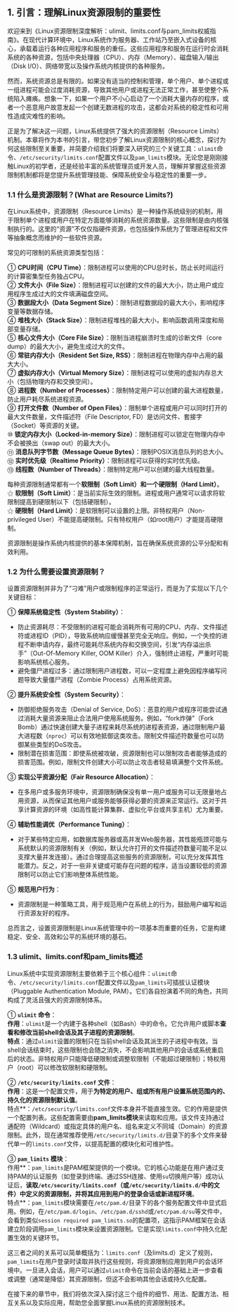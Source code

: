 ## 1. 引言：理解Linux资源限制的重要性

欢迎来到《Linux资源限制深度解析：ulimit、limits.conf与pam_limits权威指南》。在现代计算环境中，Linux系统作为服务器、工作站乃至嵌入式设备的核心，承载着运行各种应用程序和服务的重任。这些应用程序和服务在运行时会消耗系统的各种资源，包括中央处理器（CPU）、内存（Memory）、磁盘输入/输出（Disk I/O）、网络带宽以及操作系统内核提供的各种服务。

然而，系统资源总是有限的。如果没有适当的控制和管理，单个用户、单个进程或一组进程可能会过度消耗资源，导致其他用户或进程无法正常工作，甚至使整个系统陷入瘫痪。想象一下，如果一个用户不小心启动了一个消耗大量内存的程序，或者一个恶意用户故意发起一个创建无数进程的攻击，这都会对系统的稳定性和可用性造成灾难性的影响。

正是为了解决这一问题，Linux系统提供了强大的资源限制（Resource Limits）机制。本章将作为本书的引言，带您初步了解Linux资源限制的核心概念，探讨为何这些限制至关重要，并简要介绍我们将要深入研究的三个关键工具：`ulimit`命令、`/etc/security/limits.conf`配置文件以及`pam_limits`模块。无论您是刚刚接触Linux的初学者，还是经验丰富的系统管理员或开发人员，理解并掌握这些资源限制机制都将是您提升系统管理技能、保障系统安全与稳定性的重要一步。

### 1.1 什么是资源限制？(What are Resource Limits?)

在Linux系统中，资源限制（Resource Limits）是一种操作系统级别的机制，用于限制单个进程或用户在特定方面能够消耗的系统资源数量。这些限制是由内核强制执行的。这里的“资源”不仅仅指硬件资源，也包括操作系统为了管理进程和文件等抽象概念而维护的一些软件资源。

常见的可限制的系统资源类型包括：

① **CPU时间（CPU Time）**：限制进程可以使用的CPU总时长，防止长时间运行的计算密集型任务独占CPU。  
② **文件大小（File Size）**：限制进程可以创建的文件的最大大小，防止用户或应用程序生成过大的文件填满磁盘空间。  
③ **数据段大小（Data Segment Size）**：限制进程数据段的最大大小，影响程序变量等数据存储。  
④ **堆栈大小（Stack Size）**：限制进程堆栈的最大大小，影响函数调用深度和局部变量存储。  
⑤ **核心文件大小（Core File Size）**：限制当进程崩溃时生成的诊断文件（core dump）的最大大小，避免生成过大的文件。  
⑥ **常驻内存大小（Resident Set Size, RSS）**：限制进程在物理内存中占用的最大大小。  
⑦ **虚拟内存大小（Virtual Memory Size）**：限制进程可以使用的虚拟内存总大小（包括物理内存和交换空间）。  
⑧ **进程数（Number of Processes）**：限制特定用户可以创建的最大进程数量，防止用户耗尽系统进程资源。  
⑨ **打开文件数（Number of Open Files）**：限制单个进程或用户可以同时打开的最大文件数量，文件描述符（File Descriptor, FD）是访问文件、套接字（Socket）等资源的关键。  
⑩ **锁定内存大小（Locked-in-memory Size）**：限制进程可以锁定在物理内存中不会被换出（swap out）的最大大小。  
⑪ **消息队列字节数（Message Queue Bytes）**：限制POSIX消息队列的总大小。  
⑫ **实时优先级（Realtime Priority）**：限制进程可以获得的实时优先级。  
⑬ **线程数（Number of Threads）**：限制特定用户可以创建的最大线程数量。

每种资源限制通常都有一个**软限制（Soft Limit）**和一个**硬限制（Hard Limit）**。  
⚝ **软限制（Soft Limit）**：是当前实际生效的限制。进程或用户通常可以请求将软限制提高到硬限制以下（包括硬限制）。  
⚝ **硬限制（Hard Limit）**：是软限制可以设置的上限。非特权用户（Non-privileged User）不能提高硬限制。只有特权用户（如root用户）才能提高硬限制。

资源限制是操作系统内核提供的基本保障机制，旨在确保系统资源的公平分配和有效利用。

### 1.2 为什么需要设置资源限制？

设置资源限制并非为了“刁难”用户或限制程序的正常运行，而是为了实现以下几个关键目标：

① **保障系统稳定性（System Stability）**：  
- 防止资源耗尽：不受限制的进程可能会消耗所有可用的CPU、内存、文件描述符或进程ID（PID），导致系统响应缓慢甚至完全无响应。例如，一个失控的进程不断申请内存，最终可能耗尽系统内存和交换空间，引发“内存溢出杀手”（Out-Of-Memory Killer, OOM Killer）介入，强制终止进程，严重时可能影响系统核心服务。  
- 避免僵尸进程过多：通过限制用户进程数，可以一定程度上避免因程序编写问题导致大量僵尸进程（Zombie Process）占用系统资源。

② **提升系统安全性（System Security）**：  
- 防御拒绝服务攻击（Denial of Service, DoS）：恶意的用户或程序可能尝试通过消耗大量资源来阻止合法用户使用系统服务。例如，“fork炸弹”（Fork Bomb）通过快速创建大量子进程来耗尽系统的进程表资源，通过限制用户最大进程数（`nproc`）可以有效地抵御这类攻击。限制文件描述符数量也可以防御某些类型的DoS攻击。  
- 限制潜在损害范围：即使系统被攻破，资源限制也可以限制攻击者能够造成的损害范围。例如，限制文件创建大小可以防止攻击者轻易填满整个文件系统。

③ **实现公平资源分配（Fair Resource Allocation）**：  
- 在多用户或多服务环境中，资源限制确保没有单一用户或服务可以无限量地占用资源，从而保证其他用户或服务能够获得必要的资源来正常运行。这对于共享计算资源的环境（如高性能计算集群、虚拟化平台或共享主机）尤为重要。

④ **辅助性能调优（Performance Tuning）**：  
- 对于某些特定应用，如数据库服务器或高并发Web服务器，其性能瓶颈可能与系统默认的资源限制有关（例如，默认允许打开的文件描述符数量可能不足以支撑大量并发连接）。通过合理提高这些服务的资源限制，可以充分发挥其性能潜力。反之，对于一些非关键或可能存在问题的程序，适当设置较低的资源限制可以防止它们影响整体系统性能。

⑤ **规范用户行为**：  
- 资源限制是一种策略工具，用于规范用户在系统上的行为，鼓励用户编写和运行资源友好的程序。

总而言之，设置资源限制是Linux系统管理中的一项基本而重要的任务，它是构建稳定、安全、高效和公平的系统环境的基石。

### 1.3 ulimit、limits.conf和pam_limits概述

Linux系统中实现资源限制主要依赖于三个核心组件：`ulimit`命令、`/etc/security/limits.conf`配置文件以及`pam_limits`可插拔认证模块（Pluggable Authentication Module, PAM）。它们各自扮演着不同的角色，共同构成了灵活且强大的资源限制体系。

① **`ulimit` 命令**：  
**作用**：`ulimit`是一个内建于各种shell（如Bash）中的命令。它允许用户或脚本**查看和修改当前shell会话及其子进程的资源限制**。  
**特点**：通过`ulimit`设置的限制只在当前shell会话及其派生的子进程中有效。当shell会话结束时，这些限制也会随之消失，不会影响其他用户的会话或系统重启后的状态。非特权用户只能降低硬限制或调整软限制（不能超过硬限制）；特权用户（root）可以修改软限制和硬限制。

② **`/etc/security/limits.conf` 文件**：  
**作用**：这是一个配置文件，用于**为特定的用户、组或所有用户设置系统范围内的、持久化的资源限制默认值**。  
特点**：`/etc/security/limits.conf`文件本身并不能直接生效。它的作用是提供一个配置列表。这些配置需要由**pam_limits模块**来读取和应用。该文件支持通过通配符（Wildcard）或指定具体的用户名、组名来定义不同域（Domain）的资源限制。此外，现在通常推荐使用`/etc/security/limits.d/`目录下的多个文件来替代单一的`limits.conf`文件，以提高配置的模块化和可维护性。

③ **`pam_limits` 模块**：  
作用**：`pam_limits`是PAM框架提供的一个模块。它的核心功能是在用户通过支持PAM的认证服务（如登录到终端、通过SSH连接、使用`su`切换用户等）成功认证后，**读取`/etc/security/limits.conf`（或`/etc/security/limits.d/`中的文件）中定义的资源限制，并将其应用到用户的登录会话或新进程环境**。  
特点**：`pam_limits`模块需要在`/etc/pam.d/`目录下的各个服务配置文件中显式启用。例如，在`/etc/pam.d/login`、`/etc/pam.d/sshd`或`/etc/pam.d/su`等文件中，会看到类似`session required pam_limits.so`的配置项，这指示PAM框架在会话建立阶段调用`pam_limits`模块来设置资源限制。它是实现`limits.conf`中持久化配置生效的关键环节。

这三者之间的关系可以简单概括为：`limits.conf`（及limits.d）定义了规则，`pam_limits`在用户登录时读取并执行这些规则，将资源限制应用到用户的会话环境中。一旦进入会话，用户可以通过`ulimit`命令在当前会话的基础上进一步查看或调整（通常是降低）其资源限制，但这不会影响其他会话或持久化配置。

在接下来的章节中，我们将依次深入探讨这三个组件的细节、用法、配置方法、相互关系以及实际应用，帮助您全面掌握Linux系统的资源限制技术。